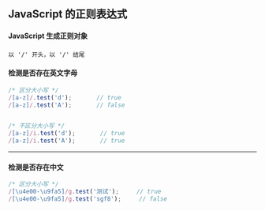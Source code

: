 ## JavaScript 的正则表达式
#### JavaScript 生成正则对象
```
以 '/' 开头，以 '/' 结尾
```

#### 检测是否存在英文字母
```JavaScript
/* 区分大小写 */
/[a-z]/.test('d');       // true
/[a-z]/.test('A');       // false


/* 不区分大小写 */
/[a-z]/i.test('d');       // true
/[a-z]/i.test('A');       // true
```


---
#### 检测是否存在中文
```JavaScript
/* 区分大小写 */
/[\u4e00-\u9fa5]/g.test('测试');     // true
/[\u4e00-\u9fa5]/g.test('sgf8');     // false
```
